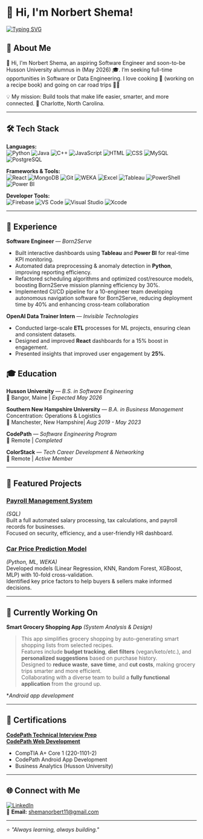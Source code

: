 # 👋 Hi, I'm Norbert Shema!  

[![Typing SVG](https://readme-typing-svg.demolab.com?font=Fira+Code&size=28&duration=3000&pause=1000&color=3F8CFF&center=true&vCenter=true&width=800&lines=Software+Engineer;Data+Enthusiast;Back-End+Developer;AI+Machine+Learning+Explorer)](https://git.io/typing-svg)  
  

## 🚀 About Me  
👋 Hi, I'm Norbert Shema, an aspiring Software Engineer and soon-to-be Husson University alumnus in (May 2026) 🎓. I’m seeking full-time opportunities in Software or Data Engineering. I love cooking 🍳 (working on a recipe book) and going on car road trips 🚗💨


💡 My mission: Build tools that make life easier, smarter, and more connected.
📍 Charlotte, North Carolina.

---

## 🛠️ Tech Stack  

**Languages:**  
![Python](https://img.shields.io/badge/Python-3776AB?style=for-the-badge&logo=python&logoColor=white)
![Java](https://img.shields.io/badge/Java-ED8B00?style=for-the-badge&logo=java&logoColor=white)
![C++](https://img.shields.io/badge/C++-00599C?style=for-the-badge&logo=cplusplus&logoColor=white)
![JavaScript](https://img.shields.io/badge/JavaScript-F7DF1E?style=for-the-badge&logo=javascript&logoColor=black)
![HTML](https://img.shields.io/badge/HTML5-E34F26?style=for-the-badge&logo=html5&logoColor=white)
![CSS](https://img.shields.io/badge/CSS3-1572B6?style=for-the-badge&logo=css3&logoColor=white)
![MySQL](https://img.shields.io/badge/MySQL-4479A1?style=for-the-badge&logo=mysql&logoColor=white)
![PostgreSQL](https://img.shields.io/badge/PostgreSQL-4169E1?style=for-the-badge&logo=postgresql&logoColor=white)

**Frameworks & Tools:**  
![React](https://img.shields.io/badge/React-20232A?style=for-the-badge&logo=react&logoColor=61DAFB)
![MongoDB](https://img.shields.io/badge/MongoDB-4EA94B?style=for-the-badge&logo=mongodb&logoColor=white)
![Git](https://img.shields.io/badge/Git-F05032?style=for-the-badge&logo=git&logoColor=white)
![WEKA](https://img.shields.io/badge/Weka-339966?style=for-the-badge&logo=weka&logoColor=white)
![Excel](https://img.shields.io/badge/Excel-217346?style=for-the-badge&logo=microsoft-excel&logoColor=white)
![Tableau](https://img.shields.io/badge/Tableau-E97627?style=for-the-badge&logo=tableau&logoColor=white)
![PowerShell](https://img.shields.io/badge/PowerShell-5391FE?style=for-the-badge&logo=powershell&logoColor=white)
![Power BI](https://img.shields.io/badge/Power_BI-F2C811?style=for-the-badge&logo=powerbi&logoColor=black)

**Developer Tools:**  
![Firebase](https://img.shields.io/badge/Firebase-FFCA28?style=for-the-badge&logo=firebase&logoColor=black)
![VS Code](https://img.shields.io/badge/VS_Code-007ACC?style=for-the-badge&logo=visual-studio-code&logoColor=white)
![Visual Studio](https://img.shields.io/badge/Visual_Studio-5C2D91?style=for-the-badge&logo=visual-studio&logoColor=white)
![Xcode](https://img.shields.io/badge/Xcode-147EFB?style=for-the-badge&logo=xcode&logoColor=white)

---

## 💼 Experience  

**Software Engineer** — *Born2Serve*  
- Built interactive dashboards using **Tableau** and **Power BI** for real-time KPI monitoring.  
- Automated data preprocessing & anomaly detection in **Python**, improving reporting efficiency.  
- Refactored scheduling algorithms and optimized cost/resource models, boosting Born2Serve mission planning efficiency by 30%.
- Implemented CI/CD pipeline for a 10-engineer team developing autonomous navigation software for Born2Serve, reducing deployment time by 40% and enhancing cross-team collaboration

**OpenAI Data Trainer Intern** — *Invisible Technologies*  
- Conducted large-scale **ETL** processes for ML projects, ensuring clean and consistent datasets.  
- Designed and improved **React** dashboards for a 15% boost in engagement.  
- Presented insights that improved user engagement by **25%**.
  
## 🎓 Education

**Husson University** — *B.S. in Software Engineering*  
📍 Bangor, Maine | *Expected May 2026*  

**Southern New Hampshire University** — *B.A. in Business Management*  
Concentration: Operations & Logistics  
📍 Manchester, New Hampshire| *Aug 2019 - May 2023* 

**CodePath** — *Software Engineering Program*  
📍 Remote | *Completed*  

**ColorStack** — *Tech Career Development & Networking*  
📍 Remote | *Active Member*


---

## 📌 Featured Projects  

### [Payroll Management System](https://github.com/NorbertShema/Payroll-Management-System-PMS)  
*(SQL)*  
Built a full automated salary processing, tax calculations, and payroll records for businesses.  
Focused on security, efficiency, and a user-friendly HR dashboard.  

### [Car Price Prediction Model](https://github.com/NorbertShema/Car-Price-Prediction-Model)  
*(Python, ML, WEKA)*  
Developed models (Linear Regression, KNN, Random Forest, XGBoost, MLP) with 10-fold cross-validation.  
Identified key price factors to help buyers & sellers make informed decisions.  

---

## 🔨 Currently Working On  

**Smart Grocery Shopping App** *(System Analysis & Design)*  
> This app simplifies grocery shopping by auto-generating smart shopping lists from selected recipes.  
> Features include **budget tracking**, **diet filters** (vegan/keto/etc.), and **personalized suggestions** based on purchase history.  
> Designed to **reduce waste**, **save time**, and **cut costs**, making grocery trips smarter and more efficient.  
> Collaborating with a diverse team to build a **fully functional application** from the ground up.


**Android app development*   

---

## 📜 Certifications  
**[CodePath Technical Interview Prep](https://www.linkedin.com/feed/update/urn:li:activity:7341560596993138689/)**   
**[CodePath Web Development](https://www.linkedin.com/feed/update/urn:li:activity:7341561714607337476/)**
- CompTIA A+ Core 1 (220-1101-2)  
- CodePath Android App Development
- Business Analytics (Husson University)

---

## 🌐 Connect with Me  
[![LinkedIn](https://img.shields.io/badge/LinkedIn-0077B5?style=for-the-badge&logo=linkedin&logoColor=white)](https://www.linkedin.com/in/norbert-shema-9714681a4/)  
📧 **Email:** shemanorbert11@gmail.com  

---
⭐ *"Always learning, always building."*
